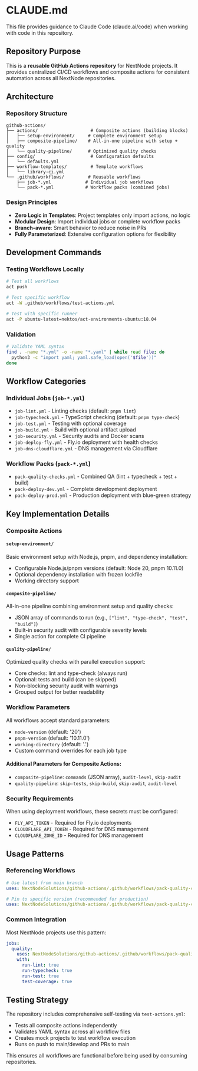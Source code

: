 # CLAUDE.md

This file provides guidance to Claude Code (claude.ai/code) when working with code in this repository.

## Repository Purpose

This is a **reusable GitHub Actions repository** for NextNode projects. It provides centralized CI/CD workflows and composite actions for consistent automation across all NextNode repositories.

## Architecture

### Repository Structure
```
github-actions/
├── actions/                    # Composite actions (building blocks)
│   ├── setup-environment/     # Complete environment setup
│   ├── composite-pipeline/    # All-in-one pipeline with setup + quality
│   └── quality-pipeline/      # Optimized quality checks
├── config/                     # Configuration defaults
│   └── defaults.yml
├── workflow-templates/         # Template workflows
│   └── library-ci.yml
└── .github/workflows/         # Reusable workflows
    ├── job-*.yml             # Individual job workflows
    └── pack-*.yml            # Workflow packs (combined jobs)
```

### Design Principles
- **Zero Logic in Templates**: Project templates only import actions, no logic
- **Modular Design**: Import individual jobs or complete workflow packs
- **Branch-aware**: Smart behavior to reduce noise in PRs
- **Fully Parameterized**: Extensive configuration options for flexibility

## Development Commands

### Testing Workflows Locally
```bash
# Test all workflows
act push

# Test specific workflow
act -W .github/workflows/test-actions.yml

# Test with specific runner
act -P ubuntu-latest=nektos/act-environments-ubuntu:18.04
```

### Validation
```bash
# Validate YAML syntax
find . -name "*.yml" -o -name "*.yaml" | while read file; do
  python3 -c "import yaml; yaml.safe_load(open('$file'))"
done
```

## Workflow Categories

### Individual Jobs (`job-*.yml`)
- `job-lint.yml` - Linting checks (default: `pnpm lint`)
- `job-typecheck.yml` - TypeScript checking (default: `pnpm type-check`)
- `job-test.yml` - Testing with optional coverage
- `job-build.yml` - Build with optional artifact upload
- `job-security.yml` - Security audits and Docker scans
- `job-deploy-fly.yml` - Fly.io deployment with health checks
- `job-dns-cloudflare.yml` - DNS management via Cloudflare

### Workflow Packs (`pack-*.yml`)
- `pack-quality-checks.yml` - Combined QA (lint + typecheck + test + build)
- `pack-deploy-dev.yml` - Complete development deployment
- `pack-deploy-prod.yml` - Production deployment with blue-green strategy

## Key Implementation Details

### Composite Actions

#### `setup-environment/`
Basic environment setup with Node.js, pnpm, and dependency installation:
- Configurable Node.js/pnpm versions (default: Node 20, pnpm 10.11.0)
- Optional dependency installation with frozen lockfile
- Working directory support

#### `composite-pipeline/`
All-in-one pipeline combining environment setup and quality checks:
- JSON array of commands to run (e.g., `["lint", "type-check", "test", "build"]`)
- Built-in security audit with configurable severity levels
- Single action for complete CI pipeline

#### `quality-pipeline/`
Optimized quality checks with parallel execution support:
- Core checks: lint and type-check (always run)
- Optional: tests and build (can be skipped)
- Non-blocking security audit with warnings
- Grouped output for better readability

### Workflow Parameters
All workflows accept standard parameters:
- `node-version` (default: '20')
- `pnpm-version` (default: '10.11.0')
- `working-directory` (default: '.')
- Custom command overrides for each job type

#### Additional Parameters for Composite Actions:
- `composite-pipeline`: `commands` (JSON array), `audit-level`, `skip-audit`
- `quality-pipeline`: `skip-tests`, `skip-build`, `skip-audit`, `audit-level`

### Security Requirements
When using deployment workflows, these secrets must be configured:
- `FLY_API_TOKEN` - Required for Fly.io deployments
- `CLOUDFLARE_API_TOKEN` - Required for DNS management
- `CLOUDFLARE_ZONE_ID` - Required for DNS management

## Usage Patterns

### Referencing Workflows
```yaml
# Use latest from main branch
uses: NextNodeSolutions/github-actions/.github/workflows/pack-quality-checks.yml@main

# Pin to specific version (recommended for production)
uses: NextNodeSolutions/github-actions/.github/workflows/pack-quality-checks.yml@v1.0.0
```

### Common Integration
Most NextNode projects use this pattern:
```yaml
jobs:
  quality:
    uses: NextNodeSolutions/github-actions/.github/workflows/pack-quality-checks.yml@main
    with:
      run-lint: true
      run-typecheck: true
      run-test: true
      test-coverage: true
```

## Testing Strategy

The repository includes comprehensive self-testing via `test-actions.yml`:
- Tests all composite actions independently
- Validates YAML syntax across all workflow files
- Creates mock projects to test workflow execution
- Runs on push to main/develop and PRs to main

This ensures all workflows are functional before being used by consuming repositories.
